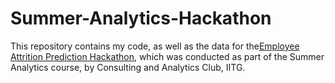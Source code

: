 # Summer-Analytics-Hackathon
This repository contains my code, as well as the data for the[Employee Attrition Prediction Hackathon](https://www.kaggle.com/c/summeranalytics2020/overview), which was conducted as part of the Summer Analytics course, by Consulting and Analytics Club, IITG.
